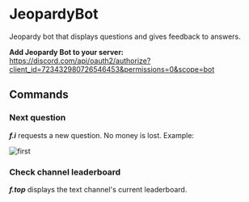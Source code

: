 # JeopardyBot
Jeopardy bot that displays questions and gives feedback to answers. 

**Add Jeopardy Bot to your server:**
https://discord.com/api/oauth2/authorize?client_id=723432980726546453&permissions=0&scope=bot

## Commands 
### Next question  
  ***f.i*** requests a new question. No money is lost. 
  Example:
  
![first](https://media.discordapp.net/attachments/754568181066235994/784886707815841803/unknown.png?width=458&height=599)

### Check channel leaderboard  
  ***f.top*** displays the text channel's current leaderboard. 
